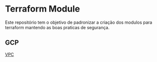 # Terraform Module

Este repositório tem o objetivo de padronizar a criação dos modulos para terraform mantendo as boas praticas de segurança.

## GCP

[VPC](gcp/vpc/README.md)